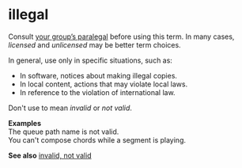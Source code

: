 ﻿# illegal

Consult [your group’s paralegal](https://microsoft.sharepoint.com/sites/lcaweb/Pages/Applications/LegalContact.aspx) before using this term. In many cases, *licensed* and *unlicensed* may be better term choices. 

In general, use only in specific situations, such as:

  - In software, notices about making illegal copies.
  - In local content, actions that may violate local laws.
  - In reference to the violation of international law. 

Don't use to mean *invalid* or *not valid*.

**Examples**  
The queue path name is not valid.   
You can't compose chords while a segment is playing.

**See also**  [invalid, not valid](/style-guide/a-z-word-list-term-collections/i/invalid-not-valid)
